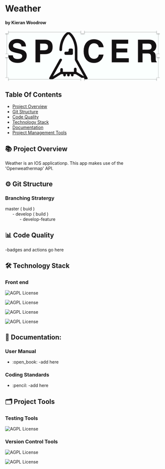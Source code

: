 # Weather
#### by Kieran Woodrow

![Alt text](https://github.com/kieranwoodrow/SpaceR/blob/feautre-Rockets/spaceR/spaceR/Resources/Assets.xcassets/logoscreenshot.imageset/logoscreenshot.png?raw=true)

## Table Of Contents
- [Project Overview](#books-project-overview)
- [Git Structure](#gear-git-structure)
- [Code Quality](#bar_chart-code-quality)
- [Technology Stack](#hammer_and_wrench-technology-stack)
- [Documentation](#page_facing_up-documentation)
- [Project Management Tools](#card_index_dividers-project-tools)

## :books: Project Overview
Weather is an IOS applicationp. This app makes use of the 'Openweathermap' API.

## :gear: Git Structure
### Branching Stratergy

master ( buid )
</br>
&nbsp;&nbsp;&nbsp;&nbsp;&nbsp;&nbsp;- develop ( build )
</br>
&nbsp;&nbsp;&nbsp;&nbsp;&nbsp;&nbsp;&nbsp;&nbsp;&nbsp;&nbsp;&nbsp;&nbsp;- develop-feature

## :bar_chart: Code Quality

-badges and actions go here

## :hammer_and_wrench: Technology Stack

### Front end 
![AGPL License](https://img.shields.io/badge/iOS-000000?style=for-the-badge&logo=ios&logoColor=white)

![AGPL License](https://img.shields.io/badge/Swift-FA7343?style=for-the-badge&logo=swift&logoColor=white)

![AGPL License](https://img.shields.io/badge/Xcode-007ACC?style=for-the-badge&logo=Xcode&logoColor=white)

![AGPL License](https://img.shields.io/badge/Postman-FF6C37?style=for-the-badge&logo=Postman&logoColor=white)


## :page_facing_up: Documentation:

### User Manual
<ul>
  <li> :open_book: -add here</li>
</ul>

### Coding Standards
<ul>
  <li> :pencil: -add here</li>
</ul>

## :card_index_dividers: Project Tools

### Testing Tools
![AGPL License](https://img.shields.io/badge/Bitrise-683D87?style=for-the-badge&logo=git&logoColor=white)

### Version Control Tools
![AGPL License](https://img.shields.io/badge/GitHub-100000?style=for-the-badge&logo=github&logoColor=white)

![AGPL License](https://img.shields.io/badge/Git-F05032?style=for-the-badge&logo=git&logoColor=white)











